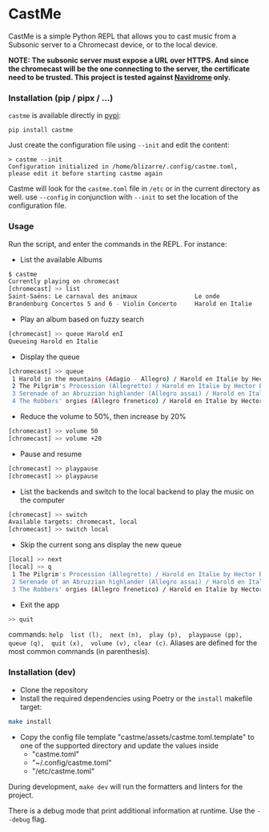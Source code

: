 # CastMe

CastMe is a simple Python REPL that allows you to cast music from a Subsonic server to a Chromecast device, or to the local device.

**NOTE: The subsonic server must expose a URL over HTTPS. And since the chromecast will be the one connecting to the server, the certificate need to be trusted. This project is tested against [Navidrome](https://www.navidrome.org/) only.**

### Installation (pip / pipx / ...)

`castme` is available directly in [pypi](https://pypi.org/project/castme/):
```
pip install castme
```

Just create the configuration file using `--init` and edit the content:

```
> castme --init
Configuration initialized in /home/blizarre/.config/castme.toml, please edit it before starting castme again
```

Castme will look for the `castme.toml` file in `/etc` or in the current directory as well. use `--config` in conjunction with `--init` to set the location of the configuration file.

### Usage

Run the script, and enter the commands in the REPL. For instance:
- List the available Albums
```bash
$ castme
Currently playing on chromecast
[chromecast] >> list
Saint-Saëns: Le carnaval des animaux                Le onde
Brandenburg Concertos 5 and 6 - Violin Concerto     Harold en Italie
```
- Play an album based on fuzzy search
```bash
[chromecast] >> queue Harold enI
Queueing Harold en Italie
```
- Display the queue
```bash
[chromecast] >> queue
 1 Harold in the mountains (Adagio - Allegro) / Harold en Italie by Hector Berlioz
 2 The Pilgrim's Procession (Allegretto) / Harold en Italie by Hector Berlioz
 3 Serenade of an Abruzzian highlander (Allegro assai) / Harold en Italie by Hector Berlioz
 4 The Robbers' orgies (Allegro frenetico) / Harold en Italie by Hector Berlioz
 ```
- Reduce the volume to 50%, then increase by 20%
```bash
[chromecast] >> volume 50
[chromecast] >> volume +20
```
- Pause and resume
```bash
[chromecast] >> playpause
[chromecast] >> playpause
```
- List the backends and switch to the local backend to play the music on the computer
```bash
[chromecast] >> switch
Available targets: chromecast, local
[chromecast] >> switch local
```
- Skip the current song ans display the new queue
```bash
[local] >> next
[local] >> q
 1 The Pilgrim's Procession (Allegretto) / Harold en Italie by Hector Berlioz
 2 Serenade of an Abruzzian highlander (Allegro assai) / Harold en Italie by Hector Berlioz
 3 The Robbers' orgies (Allegro frenetico) / Harold en Italie by Hector Berlioz
```
- Exit the app
```bash
>> quit
```

commands: `help  list (l),  next (n),  play (p),  playpause (pp),  queue (q),  quit (x),  volume (v), clear (c)`.
Aliases are defined for the most common commands (in parenthesis).


### Installation (dev)
- Clone the repository
- Install the required dependencies using Poetry or the `install` makefile target:

```bash
make install
```
- Copy the config file template "castme/assets/castme.toml.template" to one of the supported directory and update the values inside
  - "castme.toml"
  - "~/.config/castme.toml"
  - "/etc/castme.toml"

During development, `make dev` will run the formatters and linters for the project.

There is a debug mode that print additional information at runtime. Use the `--debug` flag.